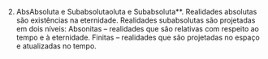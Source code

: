 ﻿2. AbsAbsoluta e Subabsolutaoluta e Subabsoluta**. Realidades absolutas são existências na eternidade. Realidades subabsolutas são projetadas em dois níveis: Absonitas – realidades que são relativas com respeito ao tempo e à eternidade. Finitas – realidades que são projetadas no espaço e atualizadas no tempo.